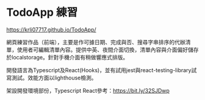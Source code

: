 # TodoApp 練習
  https://krli07717.github.io/TodoApp/
  
  網頁練習作品（前端），主要是作可據日期、完成與否、搜尋字串排序的代辦清單，使用者可編輯清單內容。提供中英、夜間介面切換，清單內容與介面偏好儲存於localstorage。針對手機介面有稍做響應式排版。
  
  開發語言為Typescript及React(Hooks)，並有試用jest與react-testing-library試寫測試。效能方面以lighthouse檢測。
  
  架設開發環境部份，Typescript React參考：https://bit.ly/32SJDwp

